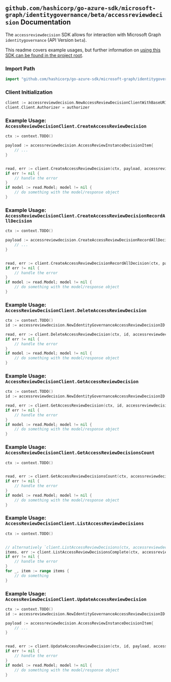 
## `github.com/hashicorp/go-azure-sdk/microsoft-graph/identitygovernance/beta/accessreviewdecision` Documentation

The `accessreviewdecision` SDK allows for interaction with Microsoft Graph `identitygovernance` (API Version `beta`).

This readme covers example usages, but further information on [using this SDK can be found in the project root](https://github.com/hashicorp/go-azure-sdk/tree/main/docs).

### Import Path

```go
import "github.com/hashicorp/go-azure-sdk/microsoft-graph/identitygovernance/beta/accessreviewdecision"
```


### Client Initialization

```go
client := accessreviewdecision.NewAccessReviewDecisionClientWithBaseURI("https://graph.microsoft.com")
client.Client.Authorizer = authorizer
```


### Example Usage: `AccessReviewDecisionClient.CreateAccessReviewDecision`

```go
ctx := context.TODO()

payload := accessreviewdecision.AccessReviewInstanceDecisionItem{
	// ...
}


read, err := client.CreateAccessReviewDecision(ctx, payload, accessreviewdecision.DefaultCreateAccessReviewDecisionOperationOptions())
if err != nil {
	// handle the error
}
if model := read.Model; model != nil {
	// do something with the model/response object
}
```


### Example Usage: `AccessReviewDecisionClient.CreateAccessReviewDecisionRecordAllDecision`

```go
ctx := context.TODO()

payload := accessreviewdecision.CreateAccessReviewDecisionRecordAllDecisionRequest{
	// ...
}


read, err := client.CreateAccessReviewDecisionRecordAllDecision(ctx, payload, accessreviewdecision.DefaultCreateAccessReviewDecisionRecordAllDecisionOperationOptions())
if err != nil {
	// handle the error
}
if model := read.Model; model != nil {
	// do something with the model/response object
}
```


### Example Usage: `AccessReviewDecisionClient.DeleteAccessReviewDecision`

```go
ctx := context.TODO()
id := accessreviewdecision.NewIdentityGovernanceAccessReviewDecisionID("accessReviewInstanceDecisionItemId")

read, err := client.DeleteAccessReviewDecision(ctx, id, accessreviewdecision.DefaultDeleteAccessReviewDecisionOperationOptions())
if err != nil {
	// handle the error
}
if model := read.Model; model != nil {
	// do something with the model/response object
}
```


### Example Usage: `AccessReviewDecisionClient.GetAccessReviewDecision`

```go
ctx := context.TODO()
id := accessreviewdecision.NewIdentityGovernanceAccessReviewDecisionID("accessReviewInstanceDecisionItemId")

read, err := client.GetAccessReviewDecision(ctx, id, accessreviewdecision.DefaultGetAccessReviewDecisionOperationOptions())
if err != nil {
	// handle the error
}
if model := read.Model; model != nil {
	// do something with the model/response object
}
```


### Example Usage: `AccessReviewDecisionClient.GetAccessReviewDecisionsCount`

```go
ctx := context.TODO()


read, err := client.GetAccessReviewDecisionsCount(ctx, accessreviewdecision.DefaultGetAccessReviewDecisionsCountOperationOptions())
if err != nil {
	// handle the error
}
if model := read.Model; model != nil {
	// do something with the model/response object
}
```


### Example Usage: `AccessReviewDecisionClient.ListAccessReviewDecisions`

```go
ctx := context.TODO()


// alternatively `client.ListAccessReviewDecisions(ctx, accessreviewdecision.DefaultListAccessReviewDecisionsOperationOptions())` can be used to do batched pagination
items, err := client.ListAccessReviewDecisionsComplete(ctx, accessreviewdecision.DefaultListAccessReviewDecisionsOperationOptions())
if err != nil {
	// handle the error
}
for _, item := range items {
	// do something
}
```


### Example Usage: `AccessReviewDecisionClient.UpdateAccessReviewDecision`

```go
ctx := context.TODO()
id := accessreviewdecision.NewIdentityGovernanceAccessReviewDecisionID("accessReviewInstanceDecisionItemId")

payload := accessreviewdecision.AccessReviewInstanceDecisionItem{
	// ...
}


read, err := client.UpdateAccessReviewDecision(ctx, id, payload, accessreviewdecision.DefaultUpdateAccessReviewDecisionOperationOptions())
if err != nil {
	// handle the error
}
if model := read.Model; model != nil {
	// do something with the model/response object
}
```
